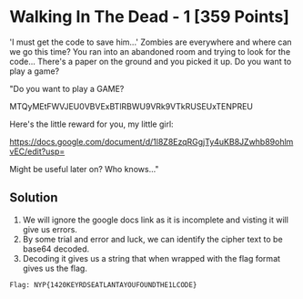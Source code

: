 # Walking In The Dead - 1 [359 Points]

'I must get the code to save him...' Zombies are everywhere and where can we go this time? You ran into an abandoned room and trying to look for the code... There's a paper on the ground and you picked it up. Do you want to play a game?

"Do you want to play a GAME?

MTQyMEtFWVJEU0VBVExBTlRBWU9VRk9VTkRUSEUxTENPREU

Here's the little reward for you, my little girl:

https://docs.google.com/document/d/1l8Z8EzqRGgjTy4uKB8JZwhb89ohlmvEC/edit?usp=

Might be useful later on? Who knows..."

## Solution

1. We will ignore the google docs link as it is incomplete and visting it will give us errors.
2. By some trial and error and luck, we can identify the cipher text to be base64 decoded.
3. Decoding it gives us a string that when wrapped with the flag format gives us the flag.
```
Flag: NYP{1420KEYRDSEATLANTAYOUFOUNDTHE1LCODE}
```

